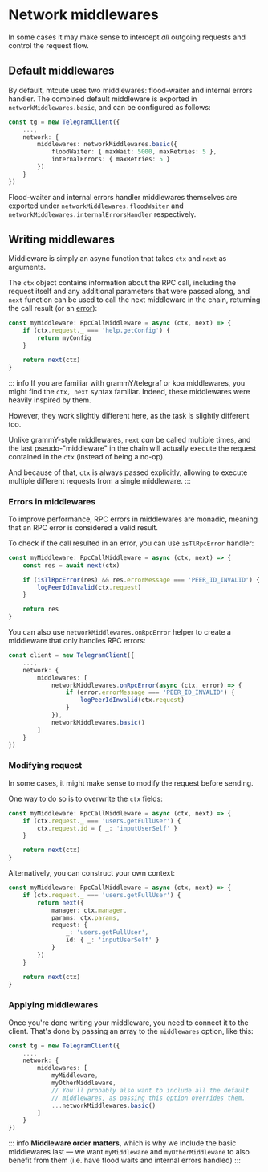 # Network middlewares <Tag text="v0.16.0+" />

In some cases it may make sense to intercept *all* outgoing requests and control the request flow.

## Default middlewares

By default, mtcute uses two middlewares: flood-waiter and internal errors handler.
The combined default middleware is exported in `networkMiddlewares.basic`, and can be configured as follows:

```ts
const tg = new TelegramClient({
    ...,
    network: {
        middlewares: networkMiddlewares.basic({
            floodWaiter: { maxWait: 5000, maxRetries: 5 },
            internalErrors: { maxRetries: 5 }
        })
    }
})
```

Flood-waiter and internal errors handler middlewares themselves are exported under
`networkMiddlewares.floodWaiter` and `networkMiddlewares.internalErrorsHandler` respectively.

## Writing middlewares

Middleware is simply an async function that takes `ctx` and `next` as arguments.

The `ctx` object contains information about the RPC call, including the request itself and 
any additional parameters that were passed along, and `next` function can be used to call the 
next middleware in the chain, returning the call result (or an [error](#errors-in-middlewares)):

```ts
const myMiddleware: RpcCallMiddleware = async (ctx, next) => {
    if (ctx.request._ === 'help.getConfig') {
        return myConfig
    }

    return next(ctx)
}
```

::: info
If you are familiar with grammY/telegraf or koa middlewares, 
you might find the `ctx, next` syntax familiar. 
Indeed, these middlewares were heavily inspired by them.

However, they work slightly different here, as the task is slightly different too.

Unlike grammY-style middlewares, `next` *can* be called multiple times,
and the last pseudo-"middleware" in the chain will actually execute 
the request contained in the `ctx` (instead of being a no-op).

And because of that, `ctx` is always passed explicitly, 
allowing to execute multiple different requests from a single middleware.
:::

### Errors in middlewares

To improve performance, RPC errors in middlewares are monadic, meaning that an RPC error is
considered a valid result.

To check if the call resulted in an error, you can use `isTlRpcError` handler:

```ts
const myMiddleware: RpcCallMiddleware = async (ctx, next) => {
    const res = await next(ctx)

    if (isTlRpcError(res) && res.errorMessage === 'PEER_ID_INVALID') {
        logPeerIdInvalid(ctx.request)
    }

    return res
}
```

You can also use `networkMiddlewares.onRpcError` helper to create a middleware that only handles RPC errors:

```ts
const client = new TelegramClient({
    ...,
    network: {
        middlewares: [
            networkMiddlewares.onRpcError(async (ctx, error) => {
                if (error.errorMessage === 'PEER_ID_INVALID') {
                    logPeerIdInvalid(ctx.request)
                }
            }),
            networkMiddlewares.basic()
        ]
    }
})
```

### Modifying request

In some cases, it might make sense to modify the request before sending.

One way to do so is to overwrite the `ctx` fields:

```ts
const myMiddleware: RpcCallMiddleware = async (ctx, next) => {
    if (ctx.request._ === 'users.getFullUser') {
        ctx.request.id = { _: 'inputUserSelf' }
    }

    return next(ctx)
}
```

Alternatively, you can construct your own context:

```ts
const myMiddleware: RpcCallMiddleware = async (ctx, next) => {
    if (ctx.request._ === 'users.getFullUser') {
        return next({
            manager: ctx.manager,
            params: ctx.params,
            request: {
                _: 'users.getFullUser',
                id: { _: 'inputUserSelf' }
            }
        })
    }

    return next(ctx)
}
```

### Applying middlewares

Once you're done writing your middleware, you need to connect it to the client.
That's done by passing an array to the `middlewares` option, like this:

```ts
const tg = new TelegramClient({
    ...,
    network: {
        middlewares: [
            myMiddleware,
            myOtherMiddleware,
            // You'll probably also want to include all the default 
            // middlewares, as passing this option overrides them.
            ...networkMiddlewares.basic()
        ]
    }
})
```

::: info
**Middleware order matters**, which is why we include the basic middlewares last —
we want `myMiddleware` and `myOtherMiddleware` to also benefit from them
(i.e. have flood waits and internal errors handled)
:::